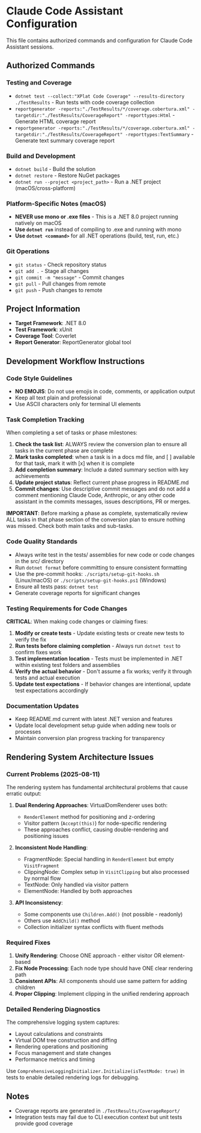 # Claude Code Assistant Configuration

This file contains authorized commands and configuration for Claude Code Assistant sessions.

## Authorized Commands

### Testing and Coverage

- `dotnet test --collect:"XPlat Code Coverage" --results-directory ./TestResults` - Run tests with code coverage collection
- `reportgenerator -reports:"./TestResults/*/coverage.cobertura.xml" -targetdir:"./TestResults/CoverageReport" -reporttypes:Html` - Generate HTML coverage report
- `reportgenerator -reports:"./TestResults/*/coverage.cobertura.xml" -targetdir:"./TestResults/CoverageReport" -reporttypes:TextSummary` - Generate text summary coverage report

### Build and Development

- `dotnet build` - Build the solution
- `dotnet restore` - Restore NuGet packages
- `dotnet run --project <project_path>` - Run a .NET project (macOS/cross-platform)

### Platform-Specific Notes (macOS)

- **NEVER use mono or .exe files** - This is a .NET 8.0 project running natively on macOS
- **Use `dotnet run`** instead of compiling to .exe and running with mono
- **Use `dotnet <command>`** for all .NET operations (build, test, run, etc.)

### Git Operations

- `git status` - Check repository status
- `git add .` - Stage all changes
- `git commit -m "message"` - Commit changes
- `git pull` - Pull changes from remote
- `git push` - Push changes to remote

## Project Information

- **Target Framework**: .NET 8.0
- **Test Framework**: xUnit
- **Coverage Tool**: Coverlet
- **Report Generator**: ReportGenerator global tool

## Development Workflow Instructions

### Code Style Guidelines

- **NO EMOJIS**: Do not use emojis in code, comments, or application output
- Keep all text plain and professional
- Use ASCII characters only for terminal UI elements

### Task Completion Tracking

When completing a set of tasks or phase milestones:

1. **Check the task list**: ALWAYS review the conversion plan to ensure all tasks in the current phase are complete
2. **Mark tasks completed**: when a task is in a docs md file, and [ ] available for that task, mark it with [x] when it is complete
3. **Add completion summary**: Include a dated summary section with key achievements
4. **Update project status**: Reflect current phase progress in README.md
5. **Commit changes**: Use descriptive commit messages and do not add a comment mentioning Claude Code, Anthropic, or any other code assistant in the commits messages, issues descriptions, PR or merges.

**IMPORTANT**: Before marking a phase as complete, systematically review ALL tasks in that phase section of the conversion plan to ensure nothing was missed. Check both main tasks and sub-tasks.

### Code Quality Standards

- Always write test in the tests/ assemblies for new code or code changes in the src/ directory
- Run `dotnet format` before committing to ensure consistent formatting
- Use the pre-commit hooks: `./scripts/setup-git-hooks.sh` (Linux/macOS) or `./scripts/setup-git-hooks.ps1` (Windows)
- Ensure all tests pass: `dotnet test`
- Generate coverage reports for significant changes

### Testing Requirements for Code Changes

**CRITICAL**: When making code changes or claiming fixes:

1. **Modify or create tests** - Update existing tests or create new tests to verify the fix
2. **Run tests before claiming completion** - Always run `dotnet test` to confirm fixes work
3. **Test implementation location** - Tests must be implemented in .NET within existing test folders and assemblies
4. **Verify the actual behavior** - Don't assume a fix works; verify it through tests and actual execution
5. **Update test expectations** - If behavior changes are intentional, update test expectations accordingly

### Documentation Updates

- Keep README.md current with latest .NET version and features
- Update local development setup guide when adding new tools or processes
- Maintain conversion plan progress tracking for transparency

## Rendering System Architecture Issues

### Current Problems (2025-08-11)

The rendering system has fundamental architectural problems that cause erratic output:

1. **Dual Rendering Approaches**: VirtualDomRenderer uses both:
   - `RenderElement` method for positioning and z-ordering
   - Visitor pattern (`Accept(this)`) for node-specific rendering
   - These approaches conflict, causing double-rendering and positioning issues

2. **Inconsistent Node Handling**:
   - FragmentNode: Special handling in `RenderElement` but empty `VisitFragment`
   - ClippingNode: Complex setup in `VisitClipping` but also processed by normal flow
   - TextNode: Only handled via visitor pattern
   - ElementNode: Handled by both approaches

3. **API Inconsistency**:
   - Some components use `Children.Add()` (not possible - readonly)
   - Others use `AddChild()` method  
   - Collection initializer syntax conflicts with fluent methods

### Required Fixes

1. **Unify Rendering**: Choose ONE approach - either visitor OR element-based
2. **Fix Node Processing**: Each node type should have ONE clear rendering path
3. **Consistent APIs**: All components should use same pattern for adding children
4. **Proper Clipping**: Implement clipping in the unified rendering approach

### Detailed Rendering Diagnostics

The comprehensive logging system captures:
- Layout calculations and constraints
- Virtual DOM tree construction and diffing  
- Rendering operations and positioning
- Focus management and state changes
- Performance metrics and timing

Use `ComprehensiveLoggingInitializer.Initialize(isTestMode: true)` in tests to enable detailed rendering logs for debugging.

## Notes

- Coverage reports are generated in `./TestResults/CoverageReport/`
- Integration tests may fail due to CLI execution context but unit tests provide good coverage
